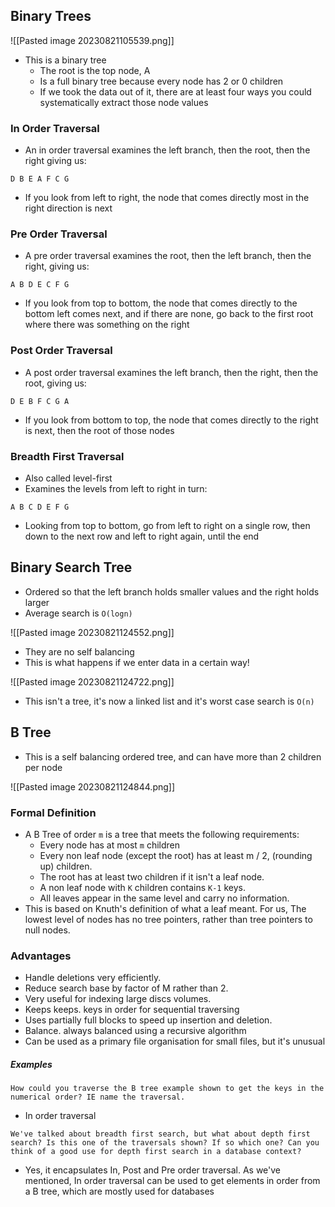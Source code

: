 ## Binary Trees


![[Pasted image 20230821105539.png]]
- This is a binary tree
	- The root is the top node, A
	- Is a full binary tree because every node has 2 or 0 children
	- If we took the data out of it, there are at least four ways you could systematically extract those node values

### In Order Traversal
- An in order traversal examines the left branch, then the root, then the right giving us:

```
D B E A F C G
```

- If you look from left to right,  the node that comes directly most in the right direction is next
### Pre Order Traversal
- A pre order traversal examines the root, then the left branch, then the right, giving us:

```
A B D E C F G
```

- If you look from top to bottom, the node that comes directly to the bottom left comes next, and if there are none, go back to the first root where there was something on the right

### Post Order Traversal
- A post order traversal examines the left branch, then the right, then the root, giving us:

```
D E B F C G A
```

- If you look from bottom to top, the node that comes directly to the right is next, then the root of those nodes 

### Breadth First Traversal
- Also called level-first
- Examines the levels from left to right in turn:

```
A B C D E F G
```

- Looking from top to bottom, go from left to right on a single row, then down to the next row and left to right again, until the end

## Binary Search Tree
- Ordered so that the left branch holds smaller values and the right holds larger
- Average search is `O(logn)`

![[Pasted image 20230821124552.png]]

- They are no self balancing
- This is what happens if we enter data in a certain way!

 ![[Pasted image 20230821124722.png]]

- This isn't a tree, it's now a linked list and it's worst case search is `O(n)`

## B Tree
- This is a self balancing ordered tree, and can have more than 2 children per node

![[Pasted image 20230821124844.png]]

### Formal Definition
- A B Tree of order `m` is a tree that meets the following requirements:
	- Every node has at most `m` children
	- Every non leaf node (except the root) has at least m / 2, (rounding up) children.
	- The root has at least two children if it isn't a leaf node.
	- A non leaf node with `K` children contains `K-1` keys.
	- All leaves appear in the same level and carry no information.
- This is based on Knuth's definition of what a leaf meant. For us, The lowest level of nodes has no tree pointers, rather than tree pointers to null nodes.

### Advantages
- Handle deletions very efficiently.
- Reduce search base by factor of M rather than 2.
- Very useful for indexing large discs volumes.
- Keeps keeps. keys in order for sequential traversing
- Uses partially full blocks to speed up insertion and deletion.
- Balance. always balanced using a recursive algorithm
- Can be used as a primary file organisation for small files, but it's unusual

##### Examples

```
How could you traverse the B tree example shown to get the keys in the numerical order? IE name the traversal.
```

- In order traversal

```
We've talked about breadth first search, but what about depth first search? Is this one of the traversals shown? If so which one? Can you think of a good use for depth first search in a database context?
```

- Yes, it encapsulates In, Post and Pre order traversal. As we've mentioned, In order traversal can be used to get elements in order from a B tree, which are mostly used for databases